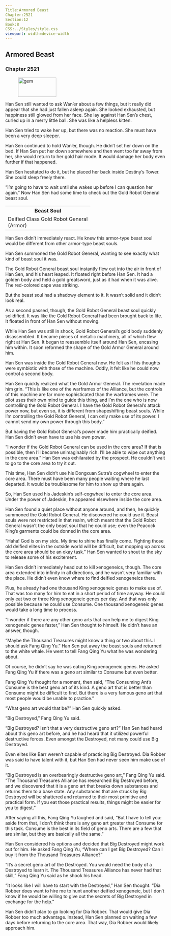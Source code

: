 ```yaml
---
Title:Armored Beast
Chapter:2521
Section:12
Book:8
CSS:../Styles/style.css
viewport: width=device-width
---
```


## Armored Beast
### Chapter 2521

<figure>
	<img src="../Images/gem.gif" alt="gem" id="gem" width="120" height="60" />
</figure>



Han Sen still wanted to ask Wan’er about a few things, but it really did appear that she had just fallen asleep again. She looked exhausted, but happiness still glowed from her face. She lay against Han Sen’s chest, curled up in a merry little ball. She was like a helpless kitten.

Han Sen tried to wake her up, but there was no reaction. She must have been a very deep sleeper.

Han Sen continued to hold Wan’er, though. He didn’t set her down on the bed. If Han Sen put her down somewhere and then went too far away from her, she would return to her gold hair mode. It would damage her body even further if that happened.

Han Sen hesitated to do it, but he placed her back inside Destiny’s Tower. She could sleep freely there.

“I’m going to have to wait until she wakes up before I can question her again.” Now Han Sen had some time to check out the Gold Robot General beast soul.

<div class="tables">
	<table class="beast">
		<tr>
			<th>Beast Soul</th>
		</tr><tr>
			<td>Deified Class Gold Robot General<br>
				<span class="type">(Armor)</span>
			</td>
		</tr>
	</table>
	<!-- Deified Gold Robot General beast soul: Armor-type -->
</div>

Han Sen didn’t immediately react. He knew this armor-type beast soul would be different from other armor-type beast souls.

Han Sen summoned the Gold Robot General, wanting to see exactly what kind of beast soul it was.

The Gold Robot General beast soul instantly flew out into the air in front of Han Sen, and his heart leaped. It floated right before Han Sen. It had a golden body and held a gold greatsword, just as it had when it was alive. The red-colored cape was striking.

But the beast soul had a shadowy element to it. It wasn’t solid and it didn’t look real.

As a second passed, though, the Gold Robot General beast soul quickly solidified. It was like the Gold Robot General had been brought back to life. It floated in front of Han Sen without moving.

While Han Sen was still in shock, Gold Robot General’s gold body suddenly disassembled. It became pieces of metallic machinery, all of which flew right at Han Sen. It began to reassemble itself around Han Sen, encasing him within. It soon reformed the shape of the Gold Armor General around him.

Han Sen was inside the Gold Robot General now. He felt as if his thoughts were symbiotic with those of the machine. Oddly, it felt like he could now control a second body.

Han Sen quickly realized what the Gold Armor General. The revelation made him grin. “This is like one of the warframes of the Alliance, but the controls of this machine are far more sophisticated than the warframes were. The pilot uses their own mind to guide this thing, and I’m the one who is now controlling the Gold Robot General. I have the Gold Robot General’s attack power now, but even so, it is different from shapeshifting beast souls. While I’m controlling the Gold Robot General, I can only make use of its power. I cannot send my own power through this body.”

But having the Gold Robot General’s power made him practically deified. Han Sen didn’t even have to use his own power.

“I wonder if the Gold Robot General can be used in the core area? If that is possible, then I’ll become unimaginably rich. I’ll be able to wipe out anything in the core area.” Han Sen was exhilarated by the prospect. He couldn’t wait to go to the core area to try it out.

This time, Han Sen didn’t use his Dongxuan Sutra’s cogwheel to enter the core area. There must have been many people waiting where he last departed. It would be troublesome for him to show up there again.

So, Han Sen used his Jadeskin’s self-cogwheel to enter the core area. Under the power of Jadeskin, he appeared elsewhere inside the core area.

Han Sen found a quiet place without anyone around, and then, he quickly summoned the Gold Robot General. He discovered he could use it. Beast souls were not restricted in that realm, which meant that the Gold Robot General wasn’t the only beast soul that he could use; even the Peacock King’s garments could be donned in the core area.

“Haha! God is on my side. My time to shine has finally come. Fighting those old deified elites in the outside world will be difficult, but mopping up across the core area should be an okay task.” Han Sen wanted to shout to the sky to release some of his excitement.

Han Sen didn’t immediately head out to kill xenogeneics, though. The core area extended into infinity in all directions, and he wasn’t very familiar with the place. He didn’t even know where to find deified xenogeneics there.

Plus, he already had one thousand King xenogeneic genes to make use of. That was too many for him to eat in a short period of time anyway. He could only eat two or three King xenogeneic genes per day. And that was only possible because he could use Consume. One thousand xenogeneic genes would take a long time to process.

“I wonder if there are any other geno arts that can help me to digest King xenogeneic genes faster,” Han Sen thought to himself. He didn’t have an answer, though.

“Maybe the Thousand Treasures might know a thing or two about this. I should ask Fang Qing Yu.” Han Sen put away the beast souls and returned to the white whale. He went to tell Fang Qing Yu what he was wondering about.

Of course, he didn’t say he was eating King xenogeneic genes. He asked Fang Qing Yu if there was a geno art similar to Consume but even better.

Fang Qing Yu thought for a moment, then said, “The Consuming Ant’s Consume is the best geno art of its kind. A geno art that is better than Consume might be difficult to find. But there is a very famous geno art that most people would be unable to practice.”

“What geno art would that be?” Han Sen quickly asked.

“Big Destroyed,” Fang Qing Yu said.

“Big Destroyed? Isn’t that a very destructive geno art?” Han Sen had heard about this geno art before, and he had heard that it utilized powerful destructive forces. Even amongst the Destroyed, not many could use Big Destroyed.

Even elites like Barr weren’t capable of practicing Big Destroyed. Dia Robber was said to have talent with it, but Han Sen had never seen him make use of it.

“Big Destroyed is an overbearingly destructive geno art,” Fang Qing Yu said. “The Thousand Treasures Alliance has researched Big Destroyed before, and we discovered that it is a geno art that breaks down substances and returns them to a base state. Any substances that are struck by Big Destroyed will be shattered and returned to their most primitive and practical form. If you eat those practical results, things might be easier for you to digest.”

After saying all this, Fang Qing Yu laughed and said, “But I have to tell you: aside from that, I don’t think there is any geno art greater that Consume for this task. Consume is the best in its field of geno arts. There are a few that are similar, but they are basically all the same.”

Han Sen considered his options and decided that Big Destroyed might work out for him. He asked Fang Qing Yu, “Where can I get Big Destroyed? Can I buy it from the Thousand Treasures Alliance?”

“It’s a secret geno art of the Destroyed. You would need the body of a Destroyed to learn it. The Thousand Treasures Alliance has never had that skill,” Fang Qing Yu said as he shook his head.

“It looks like I will have to start with the Destroyed,” Han Sen thought. “Dia Robber does want to hire me to hunt another deified xenogeneic, but I don’t know if he would be willing to give out the secrets of Big Destroyed in exchange for the help.”

Han Sen didn’t plan to go looking for Dia Robber. That would give Dia Robber too much advantage. Instead, Han Sen planned on waiting a few days before returning to the core area. That way, Dia Robber would likely approach him.
